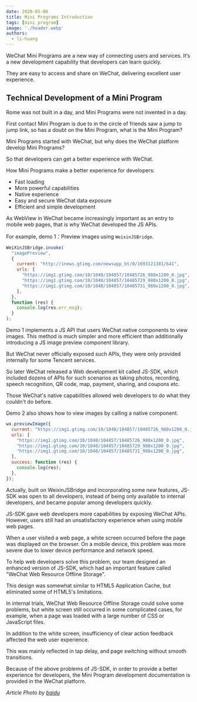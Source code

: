 ```yaml
---
date: 2020-05-06
title: Mini Programs Introduction
tags: [mini program]
image: './header.webp'
authors:
  - li-huang
---
```


WeChat Mini Programs are a new way of connecting users and services. It‘s a new development capability that developers can learn quickly.

They are easy to access and share on WeChat, delivering excellent user experience.

## Technical Development of a Mini Program

Rome was not built in a day, and Mini Programs were not invented in a day.

First contact Mini Program is due to in the circle of friends saw a jump to jump link, so has a doubt on the Mini Program, what is the Mini Program?

Mini Programs started with WeChat, but why does the WeChat platform develop Mini Programs?

So that developers can get a better experience with WeChat.

How Mini Programs make a better experience for developers:

- Fast loading
- More powerful capabilities
- Native experience
- Easy and secure WeChat data exposure
- Efficient and simple development

As WebView in WeChat became increasingly important as an entry to mobile web pages, that is why WeChat developed the JS APIs.

For example, demo 1：Preview images using `WeixinJSBridge`.

```javascript
WeiXinJSBridge.invoke(
  "imagePreview",
  {
    current: "http://inews.gtimg.com/newsapp_bt/0/1693121381/641",
    urls: [
      "https://img1.gtimg.com/10/1048/104857/10485726_980x1200_0.jpg",
      "https://img1.gtimg.com/10/1048/104857/10485729_980x1200_0.jpg",
      "https://img1.gtimg.com/10/1048/104857/10485731_980x1200_0.jpg",
    ],
  },
  function (res) {
    console.log(res.err_msg);
  }
);
```

Demo 1 implements a JS API that users WeChat native components to view images. This method is much simpler and more efficient than additionally introducing a JS image preview component library.

But WeChat never officially exposed such APIs, they were only provided internally for some Tencent services.

So later WeChat released a Web development kit called JS-SDK, which included dozens of APIs for such scenarios as taking photos, recording, speech recognition, QR code, map, payment, sharing, and coupons etc.

Those WeChat's native capabilities allowed web developers to do what they couldn't do before.

Demo 2 also shows how to view images by calling a native component.

```javascript
wx.previewImage({
  current: "https://img1.gtimg.com/10/1048/104857/10485726_980x1200_0.jpg",
  urls: [
    "https://img1.gtimg.com/10/1048/104857/10485726_980x1200_0.jpg",
    "https://img1.gtimg.com/10/1048/104857/10485729_980x1200_0.jpg",
    "https://img1.gtimg.com/10/1048/104857/10485731_980x1200_0.jpg",
  ],
  success: function (res) {
    console.log(res);
  },
});
```

Actually, built on WeixinJSBridge and incorporating some new features, JS-SDK was open to all developers, instead of being only available to internal developers, and became popular among developers quickly.

JS-SDK gave web developers more capabilities by exposing WeChat APIs. However, users still had an unsatisfactory experience when using mobile web pages.

When a user visited a web page, a white screen occurred before the page was displayed on the browser. On a mobile device, this problem was more severe due to lower device performance and network speed.

To help web developers solve this problem, our team designed an enhanced version of JS-SDK, which had an important feature called "WeChat Web Resource Offline Storage".

This design was somewhat similar to HTML5 Application Cache, but eliminated some of HTML5's limitations.

In internal trials, WeChat Web Resource Offline Storage could solve some problems, but white screen still occurred in some complicated cases, for example, when a page was loaded with a large number of CSS or JavaScript files.

In addition to the white screen, insufficiency of clear action feedback affected the web user experience.

This was mainly reflected in tap delay, and page switching without smooth transitions.

Because of the above problems of JS-SDK, in order to provide a better experience for developers, the Mini Program development documentation is provided in the WeChat platform.

_Article Photo by [baidu](https://image.baidu.com)_
